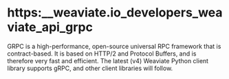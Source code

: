 # https:\_\_weaviate.io_developers_weaviate_api_grpc

GRPC is a high-performance, open-source universal RPC framework that is contract-based. It is based on HTTP/2 and Protocol Buffers, and is therefore very fast and efficient. The latest (v4) Weaviate Python client library supports gRPC, and other client libraries will follow.
